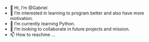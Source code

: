 - 👋 Hi, I’m @Gabriel
- 👀 I’m interested in learning to program better and also have more motivation.
- 🌱 I’m currently learning Python.
- 💞️ I’m looking to collaborate in future projects and mission.
- 📫 How to  reachme ...

<!---
Gabriel Cortez/Gabriel Cortez is a ✨ special ✨ repository because its `README.md` (this file) appears on your GitHub profile.
You can click the Preview link to take a look at your changes.
--->
